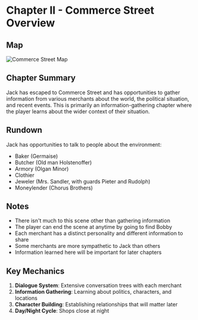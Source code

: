 # Chapter II - Commerce Street Overview

## Map
![Commerce Street Map](../media/image3.emf)

## Chapter Summary
Jack has escaped to Commerce Street and has opportunities to gather information from various merchants about the world, the political situation, and recent events. This is primarily an information-gathering chapter where the player learns about the wider context of their situation.

## Rundown

Jack has opportunities to talk to people about the environment:
- Baker (Germaise)
- Butcher (Old man Holstenoffer)
- Armory (Olgan Minor)
- Clothier
- Jeweler (Mrs. Sandler, with guards Pieter and Rudolph)
- Moneylender (Chorus Brothers)

## Notes

- There isn't much to this scene other than gathering information
- The player can end the scene at anytime by going to find Bobby
- Each merchant has a distinct personality and different information to share
- Some merchants are more sympathetic to Jack than others
- Information learned here will be important for later chapters

## Key Mechanics

1. **Dialogue System**: Extensive conversation trees with each merchant
2. **Information Gathering**: Learning about politics, characters, and locations
3. **Character Building**: Establishing relationships that will matter later
4. **Day/Night Cycle**: Shops close at night
